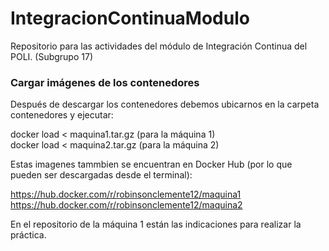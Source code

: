# IntegracionContinuaModulo
Repositorio para las actividades del módulo de Integración Continua del POLI. (Subgrupo 17)


<h3> Cargar imágenes de los contenedores </h3>

Después de descargar los contenedores debemos ubicarnos en la carpeta contenedores y ejecutar:

docker load  < maquina1.tar.gz (para la máquina 1)\
docker load  < maquina2.tar.gz (para la máquina 2)

Estas imagenes tammbien se encuentran en Docker Hub (por lo que pueden ser descargadas desde el terminal):

https://hub.docker.com/r/robinsonclemente12/maquina1 \
https://hub.docker.com/r/robinsonclemente12/maquina2

En el repositorio de la máquina 1 están las indicaciones para realizar la práctica.
